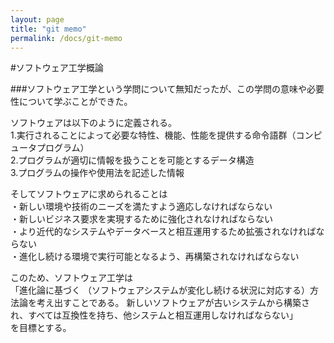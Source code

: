 ```yaml
---
layout: page
title: "git memo"
permalink: /docs/git-memo
---
```


#ソフトウェア工学概論

###ソフトウェア工学という学問について無知だったが、この学問の意味や必要性について学ぶことができた。

ソフトウェアは以下のように定義される。  
1.実行されることによって必要な特性、機能、性能を提供する命令語群（コンピュータプログラム）  
2.プログラムが適切に情報を扱うことを可能とするデータ構造  
3.プログラムの操作や使用法を記述した情報  
  
そしてソフトウェアに求められることは  
・新しい環境や技術のニーズを満たすよう適応しなければならない  
・新しいビジネス要求を実現するために強化されなければならない  
・より近代的なシステムやデータベースと相互運用するため拡張されなければならない  
・進化し続ける環境で実行可能となるよう、再構築されなければならない  
  
このため、ソフトウェア工学は  
「進化論に基づく （ソフトウェアシステムが変化し続ける状況に対応する）方法論を考え出すことである。 新しいソフトウェアが古いシステムから構築され、すべては互換性を持ち、他システムと相互運用しなければならない」  
を目標とする。  


